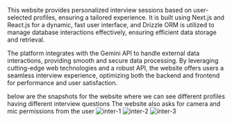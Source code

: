 This website provides personalized interview sessions based on user-selected profiles, ensuring a tailored experience. It is built using Next.js and React.js for a dynamic, fast user interface, and Drizzle ORM is utilized to manage database interactions effectively, ensuring efficient data storage and retrieval.

The platform integrates with the Gemini API to handle external data interactions, providing smooth and secure data processing. By leveraging cutting-edge web technologies and a robust API, the website offers users a seamless interview experience, optimizing both the backend and frontend for performance and user satisfaction.

below are the snapshots for the website where we can see different profiles having different interview questions
The website also asks for camera and mic permissions from the user
![inter-1](https://github.com/user-attachments/assets/4d3c30ef-997c-4821-9a3a-97b3dcee66ef)
![inter-2](https://github.com/user-attachments/assets/3b9d5c6e-d7d2-4895-b4af-61eca149253d)
![inter-3](https://github.com/user-attachments/assets/7c2ea746-5999-4e60-b0fe-4a7e580cbfa0)
